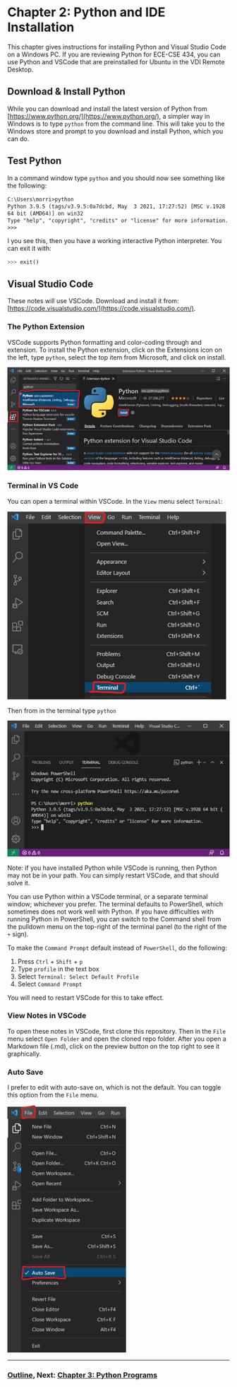 # Chapter 2: Python and IDE Installation

This chapter gives instructions for installing Python and Visual Studio Code on a Windows PC.  If you are reviewing Python for ECE-CSE 434, you can use Python and VSCode that are preinstalled for Ubuntu in the VDI Remote Desktop.

## Download & Install Python

While you can download and install the latest version of Python from [https://www.python.org/](https://www.python.org/), a simpler way in Windows is to type `python` from the command line.  This will take you to the Windows store and prompt to you download and install Python, which you can do.


## Test Python

In a command window type `python` and you should now see something like the following:
```
C:\Users\morri>python
Python 3.9.5 (tags/v3.9.5:0a7dcbd, May  3 2021, 17:27:52) [MSC v.1928 64 bit (AMD64)] on win32
Type "help", "copyright", "credits" or "license" for more information.
>>>
```
I you see this, then you have a working interactive Python interpreter.  You can exit it with:
```python
>>> exit()
```

## Visual Studio Code

These notes will use VSCode.  Download and install it from: [https://code.visualstudio.com/](https://code.visualstudio.com/).

### The Python Extension

VSCode supports Python formatting and color-coding through and extension.  To install the Python extension, click on the Extensions icon on the left, type `python`, select the top item from Microsoft, and click on install.

![Python in VSCode](.Images/vs_python.png)

### Terminal in VS Code

You can open a terminal within VSCode.  In the `View` menu select `Terminal`:

![View Menu](.Images/vs_terminal.png)

Then from in the terminal type `python`

![Python in Terminal](.Images/vs_terminal_2.png)

Note: if you have installed Python while VSCode is running, then Python may not be in your path.  You can simply restart VSCode, and that should solve it.

You can use Python within a VSCode terminal, or a separate terminal window; whichever you prefer.  The terminal defaults to PowerShell, which sometimes does not work well with Python.  If you have difficulties with running Python in PowerShell, you can switch to the Command shell from the pulldown menu on the top-right of the terminal panel (to the right of the `+` sign).

To make the `Command Prompt` default instead of `PowerShell`, do the following:
1. Press `Ctrl` + `Shift` + `p`
2. Type `profile` in the text box
3. Select `Terminal: Select Default Profile`
4. Select `Command Prompt`

You will need to restart VSCode for this to take effect.

### View Notes in VSCode

To open these notes in VSCode, first clone this repository.  Then in the `File` menu select `Open Folder` and open the cloned repo folder.  After you open a Markdown file (.md), click on the preview button on the top right to see it graphically.

### Auto Save

I prefer to edit with auto-save on, which is not the default.  You can toggle this option from the `File` menu.

![Auto Save](.Images/autosave.png)

___
### [Outline](README.md), Next: [Chapter 3: Python Programs](Chapter_03_Python_Programs.md)
